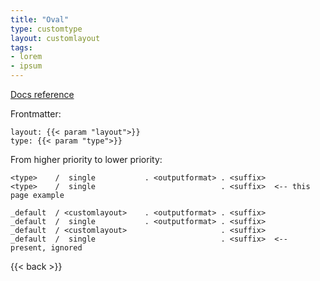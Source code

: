 ```yaml
---
title: "Oval"
type: customtype
layout: customlayout
tags: 
- lorem
- ipsum
---
```


[Docs reference](https://gohugo.io/templates/lookup-order/#examples-layout-lookup-for-regular-pages)

Frontmatter:

```
layout: {{< param "layout">}}
type: {{< param "type">}}
```

From higher priority to lower priority:

```
<type>    /  single           . <outputformat> . <suffix>
<type>    /  single                            . <suffix>  <-- this page example
                  
_default  / <customlayout>    . <outputformat> . <suffix>
_default  /  single           . <outputformat> . <suffix>
_default  / <customlayout>                     . <suffix>
_default  /  single                            . <suffix>  <-- present, ignored
```

{{< back >}}